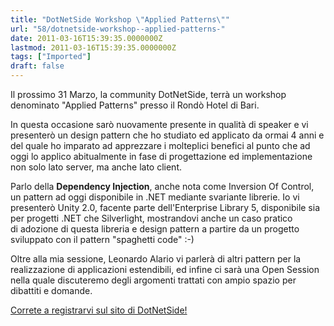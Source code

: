 ```yaml
---
title: "DotNetSide Workshop \"Applied Patterns\""
url: "58/dotnetside-workshop--applied-patterns-"
date: 2011-03-16T15:39:35.0000000Z
lastmod: 2011-03-16T15:39:35.0000000Z
tags: ["Imported"]
draft: false
---
```

<p>
	Il prossimo 31 Marzo, la community DotNetSide, terrà un workshop denominato "Applied Patterns" presso il Rondò Hotel di Bari.</p>
<p>
	In questa occasione sarò nuovamente presente in qualità di speaker e vi presenterò un design pattern che ho studiato ed applicato da ormai 4 anni e del quale ho imparato ad apprezzare i molteplici benefici al punto che ad oggi lo applico abitualmente in fase di progettazione ed implementazione non solo lato server, ma anche lato client.</p>
<p>
	Parlo della <strong>Dependency Injection</strong>, anche nota come Inversion Of Control, un pattern ad oggi disponibile in .NET mediante svariante librerie. Io vi presenterò Unity 2.0, facente parte dell'Enterprise Library 5, disponibile sia per progetti .NET che Silverlight, mostrandovi anche un caso pratico di adozione di questa libreria e design pattern a partire da un progetto sviluppato con il pattern "spaghetti code" :-)</p>
<p>
	Oltre alla mia sessione, Leonardo Alario vi parlerà di altri pattern per la realizzazione di applicazioni estendibili, ed infine ci sarà una Open Session nella quale discuteremo degli argomenti trattati con ampio spazio per dibattiti e domande.</p>
<p>
	<a href="http://dotnetside.org/content/AppliedPatterns.aspx" target="_blank">Correte a registrarvi sul sito di DotNetSide!</a></p>

